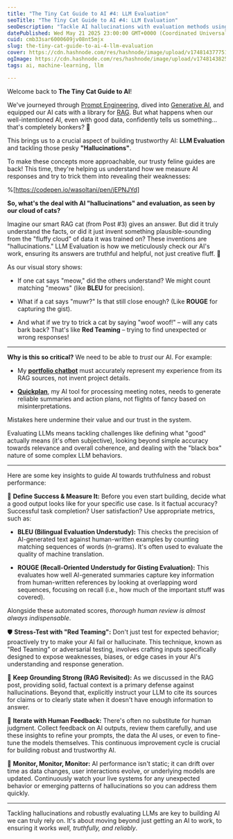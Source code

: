 ```yaml
---
title: "The Tiny Cat Guide to AI #4: LLM Evaluation"
seoTitle: "The Tiny Cat Guide to AI #4: LLM Evaluation"
seoDescription: "Tackle AI hallucinations with evaluation methods using cats as playful guides, improving AI reliability through fun visuals"
datePublished: Wed May 21 2025 23:00:00 GMT+0000 (Coordinated Universal Time)
cuid: cmb33sar6000609jv08nt5mjx
slug: the-tiny-cat-guide-to-ai-4-llm-evaluation
cover: https://cdn.hashnode.com/res/hashnode/image/upload/v1748143777517/4f1ac34b-5009-4f11-abb8-49def618e6ee.png
ogImage: https://cdn.hashnode.com/res/hashnode/image/upload/v1748143825346/60d01191-a113-4712-8fc1-292b423479f4.png
tags: ai, machine-learning, llm

---
```


Welcome back to **The Tiny Cat Guide to AI**!

We've journeyed through [Prompt Engineering](https://tinycat.hashnode.dev/the-tiny-cat-guide-to-ai-1-prompt-engineering), dived into [Generative AI](https://tinycat.hashnode.dev/the-tiny-cat-guide-to-ai-2-generative-ai), and equipped our AI cats with a library for [RAG](https://tinycat.hashnode.dev/the-tiny-cat-guide-to-ai-3-rag). But what happens when our well-intentioned AI, even with good data, confidently tells us something... that's completely bonkers? 🤪

This brings us to a crucial aspect of building trustworthy AI: **LLM Evaluation** and tackling those pesky **"Hallucinations"**.

To make these concepts more approachable, our trusty feline guides are back! This time, they're helping us understand how we measure AI responses and try to trick them into revealing their weaknesses:

%[https://codepen.io/wasoltani/pen/jEPNJYd] 

**So, what's the deal with AI "hallucinations" and evaluation, as seen by our cloud of cats?**

Imagine our smart RAG cat (from Post #3) gives an answer. But did it truly understand the facts, or did it just invent something plausible-sounding from the "fluffy cloud" of data it was trained on? These inventions are "hallucinations." LLM Evaluation is how we meticulously check our AI's work, ensuring its answers are truthful and helpful, not just creative fluff. 🧐

As our visual story shows:

* If one cat says "meow," did the others understand? We might count matching "meows" (like **BLEU** for precision).
    
* What if a cat says "muwr?" Is that still close enough? (Like **ROUGE** for capturing the gist).
    
* And what if we try to trick a cat by saying "woof woof!" – will any cats bark back? That's like **Red Teaming** – trying to find unexpected or wrong responses!
    

---

**Why is this so critical?** We need to be able to *trust* our AI. For example:

* My [**portfolio chatbot**](https://wsoltani.github.io/ai-chat/) must accurately represent my experience from its RAG sources, not invent project details.
    
* [**Quickplan**](https://quickplan.blueblood.tech/), my AI tool for processing meeting notes, needs to generate reliable summaries and action plans, not flights of fancy based on misinterpretations.
    

Mistakes here undermine their value and our trust in the system.

Evaluating LLMs means tackling challenges like defining what "good" actually means (it's often subjective), looking beyond simple accuracy towards relevance and overall coherence, and dealing with the "black box" nature of some complex LLM behaviors.

---

Here are some key insights to guide AI towards truthfulness and robust performance:

🧠 **Define Success & Measure It:** Before you even start building, decide what a good output looks like for your specific use case. Is it factual accuracy? Successful task completion? User satisfaction? Use appropriate metrics, such as:

* **BLEU (Bilingual Evaluation Understudy):** This checks the precision of AI-generated text against human-written examples by counting matching sequences of words (n-grams). It's often used to evaluate the quality of machine translation.
    
* **ROUGE (Recall-Oriented Understudy for Gisting Evaluation):** This evaluates how well AI-generated summaries capture key information from human-written references by looking at overlapping word sequences, focusing on recall (i.e., how much of the important stuff was covered).
    

Alongside these automated scores, *thorough human review is almost always indispensable*.

🛡️ **Stress-Test with "Red Teaming":** Don't just test for expected behavior; proactively try to make your AI fail or hallucinate. This technique, known as "Red Teaming" or adversarial testing, involves crafting inputs specifically designed to expose weaknesses, biases, or edge cases in your AI's understanding and response generation.

🔗 **Keep Grounding Strong (RAG Revisited):** As we discussed in the RAG post, providing solid, factual context is a primary defense against hallucinations. Beyond that, explicitly instruct your LLM to cite its sources for claims or to clearly state when it doesn't have enough information to answer.

🔄 **Iterate with Human Feedback:** There's often no substitute for human judgment. Collect feedback on AI outputs, review them carefully, and use these insights to refine your prompts, the data the AI uses, or even to fine-tune the models themselves. This continuous improvement cycle is crucial for building robust and trustworthy AI.

📡 **Monitor, Monitor, Monitor:** AI performance isn't static; it can drift over time as data changes, user interactions evolve, or underlying models are updated. Continuously watch your live systems for any unexpected behavior or emerging patterns of hallucinations so you can address them quickly.

---

Tackling hallucinations and robustly evaluating LLMs are key to building AI we can truly rely on. It's about moving beyond just getting an AI to work, to ensuring it works *well, truthfully, and reliably*.